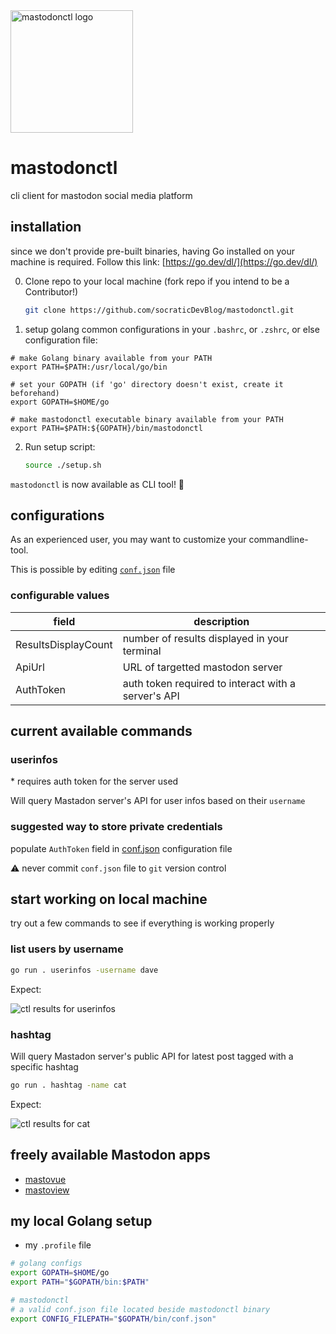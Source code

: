 <img src="img/mastodonctl.png" alt="mastodonctl logo" width="196" height="196"/>

# mastodonctl

cli client for mastodon social media platform

## installation

since we don't provide pre-built binaries, having Go installed on your machine
is required. Follow this link: [https://go.dev/dl/](https://go.dev/dl/)

0. Clone repo to your local machine (fork repo if you intend to be a Contributor!)
    ```bash
    git clone https://github.com/socraticDevBlog/mastodonctl.git
    ```

1. setup golang common configurations in your `.bashrc`, or `.zshrc`, or else configuration file:

```
# make Golang binary available from your PATH
export PATH=$PATH:/usr/local/go/bin

# set your GOPATH (if 'go' directory doesn't exist, create it beforehand)
export GOPATH=$HOME/go

# make mastodonctl executable binary available from your PATH
export PATH=$PATH:${GOPATH}/bin/mastodonctl
```

2. Run setup script:
    ```bash
    source ./setup.sh
    ```

`mastodonctl` is now available as CLI tool! 🚀

## configurations

As an experienced user, you may want to customize your commandline-tool.

This is possible by editing [`conf.json`](conf.json) file

### configurable values

| field               | description                                         |
| ------------------- | --------------------------------------------------- |
| ResultsDisplayCount | number of results displayed in your terminal        |
| ApiUrl              | URL of targetted mastodon server                    |
| AuthToken           | auth token required to interact with a server's API |

## current available commands

### userinfos

\* requires auth token for the server used

Will query Mastadon server's API for user infos based on their `username`


### suggested way to store private credentials

populate `AuthToken` field in [conf.json](conf.json) configuration file

⚠️ never commit `conf.json` file to `git` version control

## start working on local machine

try out a few commands to see if everything is working properly

### list users by username
```bash
go run . userinfos -username dave
```

Expect:

<img src="img/userinfos.PNG" alt="ctl results for userinfos"/>

### hashtag

Will query Mastadon server's public API for latest post tagged with a specific hashtag

```bash
go run . hashtag -name cat
```

Expect:

<img src="img/tablemastodon.png" alt="ctl results for cat"/>

## freely available Mastodon apps

- [mastovue](https://mastovue.glitch.me/#/vis.social/federated/duck)
- [mastoview](http://www.unmung.com/mastoview)

## my local Golang setup

* my `.profile` file
```bash
# golang configs
export GOPATH=$HOME/go
export PATH="$GOPATH/bin:$PATH"

# mastodonctl
# a valid conf.json file located beside mastodonctl binary
export CONFIG_FILEPATH="$GOPATH/bin/conf.json"
```